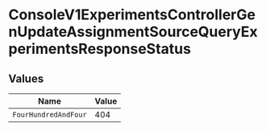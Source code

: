 # ConsoleV1ExperimentsControllerGenUpdateAssignmentSourceQueryExperimentsResponseStatus


## Values

| Name                 | Value                |
| -------------------- | -------------------- |
| `FourHundredAndFour` | 404                  |